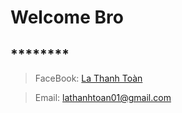 # Welcome Bro 
## ********
> FaceBook: [La Thanh Toàn](fb.com/lt.toan207)

> Email: lathanhtoan01@gmail.com

